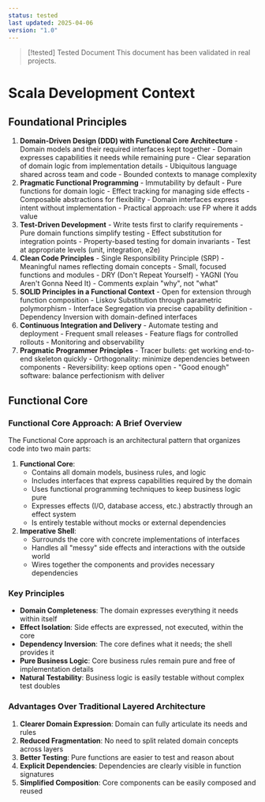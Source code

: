 ```yaml
---
status: tested
last updated: 2025-04-06
version: "1.0"
---
```

> [!tested] Tested Document
> This document has been validated in real projects.
# Scala Development Context

## Foundational Principles

1. **Domain-Driven Design (DDD) with Functional Core Architecture**
        - Domain models and their required interfaces kept together
        - Domain expresses capabilities it needs while remaining pure
        - Clear separation of domain logic from implementation details
        - Ubiquitous language shared across team and code
        - Bounded contexts to manage complexity
2. **Pragmatic Functional Programming**
        - Immutability by default
        - Pure functions for domain logic
        - Effect tracking for managing side effects
        - Composable abstractions for flexibility
        - Domain interfaces express intent without implementation
        - Practical approach: use FP where it adds value
3. **Test-Driven Development**
        - Write tests first to clarify requirements
        - Pure domain functions simplify testing
        - Effect substitution for integration points
        - Property-based testing for domain invariants
        - Test at appropriate levels (unit, integration, e2e)
4. **Clean Code Principles**
        - Single Responsibility Principle (SRP)
        - Meaningful names reflecting domain concepts
        - Small, focused functions and modules
        - DRY (Don't Repeat Yourself)
        - YAGNI (You Aren't Gonna Need It)
        - Comments explain "why", not "what"
5. **SOLID Principles in a Functional Context**
        - Open for extension through function composition
        - Liskov Substitution through parametric polymorphism
        - Interface Segregation via precise capability definition
        - Dependency Inversion with domain-defined interfaces
6. **Continuous Integration and Delivery**
        - Automate testing and deployment
        - Frequent small releases
        - Feature flags for controlled rollouts
        - Monitoring and observability
7. **Pragmatic Programmer Principles**
        - Tracer bullets: get working end-to-end skeleton quickly
        - Orthogonality: minimize dependencies between components
        - Reversibility: keep options open
        - "Good enough" software: balance perfectionism with deliver

## Functional Core

### Functional Core Approach: A Brief Overview

The Functional Core approach is an architectural pattern that organizes code into two main parts:

1. **Functional Core**:
    - Contains all domain models, business rules, and logic
    - Includes interfaces that express capabilities required by the domain
    - Uses functional programming techniques to keep business logic pure
    - Expresses effects (I/O, database access, etc.) abstractly through an effect system
    - Is entirely testable without mocks or external dependencies
1. **Imperative Shell**:
    - Surrounds the core with concrete implementations of interfaces
    - Handles all "messy" side effects and interactions with the outside world
    - Wires together the components and provides necessary dependencies

### Key Principles

- **Domain Completeness**: The domain expresses everything it needs within itself
- **Effect Isolation**: Side effects are expressed, not executed, within the core
- **Dependency Inversion**: The core defines what it needs; the shell provides it
- **Pure Business Logic**: Core business rules remain pure and free of implementation details
- **Natural Testability**: Business logic is easily testable without complex test doubles

### Advantages Over Traditional Layered Architecture

1. **Clearer Domain Expression**: Domain can fully articulate its needs and rules
2. **Reduced Fragmentation**: No need to split related domain concepts across layers
3. **Better Testing**: Pure functions are easier to test and reason about
4. **Explicit Dependencies**: Dependencies are clearly visible in function signatures
5. **Simplified Composition**: Core components can be easily composed and reused

